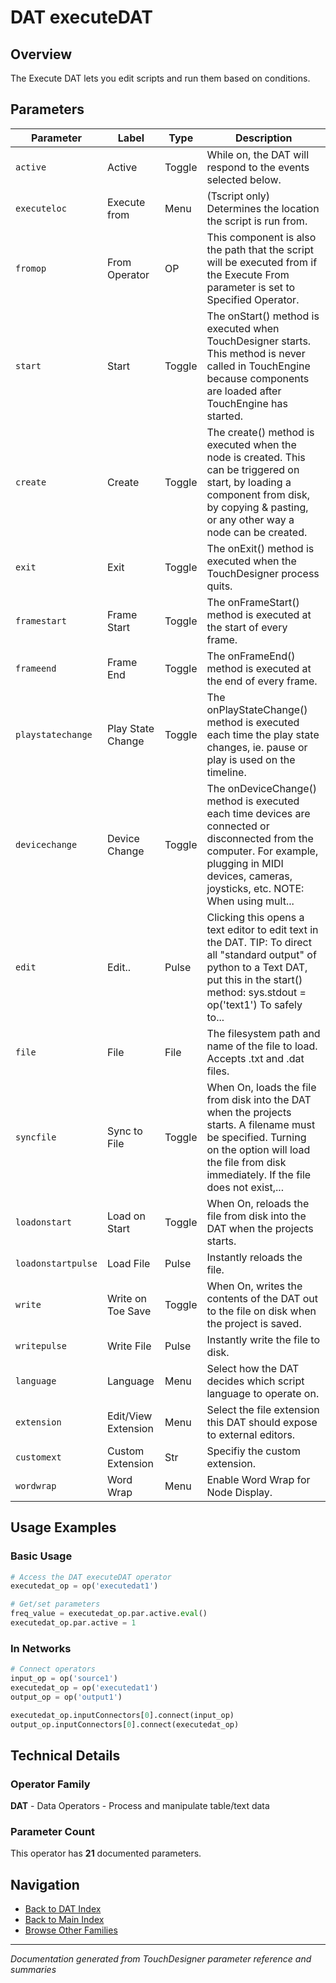 # DAT executeDAT

## Overview

The Execute DAT lets you edit scripts and run them based on conditions.

## Parameters

| Parameter | Label | Type | Description |
|-----------|-------|------|-------------|
| `active` | Active | Toggle | While on, the DAT will respond to the events selected below. |
| `executeloc` | Execute from | Menu | (Tscript only) Determines the location the script is run from. |
| `fromop` | From Operator | OP | This component is also the path that the script will be executed from if the Execute From parameter is set to Specified Operator. |
| `start` | Start | Toggle | The onStart() method is executed when TouchDesigner starts. This method is never called in TouchEngine because components are loaded after TouchEngine has started. |
| `create` | Create | Toggle | The create() method is executed when the node is created. This can be triggered on start, by loading a component from disk, by copying & pasting, or any other way a node can be created. |
| `exit` | Exit | Toggle | The onExit() method is executed when the TouchDesigner process quits. |
| `framestart` | Frame Start | Toggle | The onFrameStart() method is executed at the start of every frame. |
| `frameend` | Frame End | Toggle | The onFrameEnd() method is executed at the end of every frame. |
| `playstatechange` | Play State Change | Toggle | The onPlayStateChange() method is executed each time the play state changes, ie. pause or play is used on the timeline. |
| `devicechange` | Device Change | Toggle | The onDeviceChange() method is executed each time devices are connected or disconnected from the computer. For example, plugging in MIDI devices, cameras, joysticks, etc.      NOTE: When using mult... |
| `edit` | Edit.. | Pulse | Clicking this opens a text editor to edit text in the DAT.      TIP: To direct all "standard output" of python to a Text DAT, put this in the start() method: sys.stdout = op('text1')   To safely to... |
| `file` | File | File | The filesystem path and name of the file to load. Accepts .txt and .dat files. |
| `syncfile` | Sync to File | Toggle | When On, loads the file from disk into the DAT when the projects starts.  A filename must be specified.  Turning on the option will load the file from disk immediately.  If the file does not exist,... |
| `loadonstart` | Load on Start | Toggle | When On, reloads the file from disk into the DAT when the projects starts. |
| `loadonstartpulse` | Load File | Pulse | Instantly reloads the file. |
| `write` | Write on Toe Save | Toggle | When On, writes the contents of the DAT out to the file on disk when the project is saved. |
| `writepulse` | Write File | Pulse | Instantly write the file to disk. |
| `language` | Language | Menu | Select how the DAT decides which script language to operate on. |
| `extension` | Edit/View Extension | Menu | Select the file extension this DAT should expose to external editors. |
| `customext` | Custom Extension | Str | Specifiy the custom extension. |
| `wordwrap` | Word Wrap | Menu | Enable Word Wrap for Node Display. |

## Usage Examples

### Basic Usage

```python
# Access the DAT executeDAT operator
executedat_op = op('executedat1')

# Get/set parameters
freq_value = executedat_op.par.active.eval()
executedat_op.par.active = 1
```

### In Networks

```python
# Connect operators
input_op = op('source1')
executedat_op = op('executedat1')
output_op = op('output1')

executedat_op.inputConnectors[0].connect(input_op)
output_op.inputConnectors[0].connect(executedat_op)
```

## Technical Details

### Operator Family

**DAT** - Data Operators - Process and manipulate table/text data

### Parameter Count

This operator has **21** documented parameters.

## Navigation

- [Back to DAT Index](../DAT/DAT_INDEX.md)
- [Back to Main Index](../OPERATORS_INDEX.md)
- [Browse Other Families](../OPERATORS_INDEX.md#quick-navigation)

---
*Documentation generated from TouchDesigner parameter reference and summaries*
